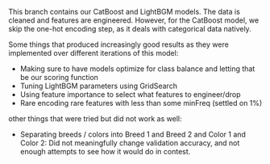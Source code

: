 This branch contains our CatBoost and LightBGM models. The data is cleaned and features are engineered. However, for the CatBoost model, we skip the one-hot encoding step, as it deals with categorical data natively.

Some things that produced increasingly good results as they were implemented over different iterations of this model:

- Making sure to have models optimize for class balance and letting that be our scoring function
- Tuning LightBGM parameters using GridSearch
- Using feature importance to select what features to engineer/drop
- Rare encoding rare features with less than some minFreq (settled on 1%)

other things that were tried but did not work as well:
- Separating breeds / colors into Breed 1 and Breed 2 and Color 1 and Color 2: Did not meaningfully change validation accuracy, and not enough attempts to see how it would do in contest.
